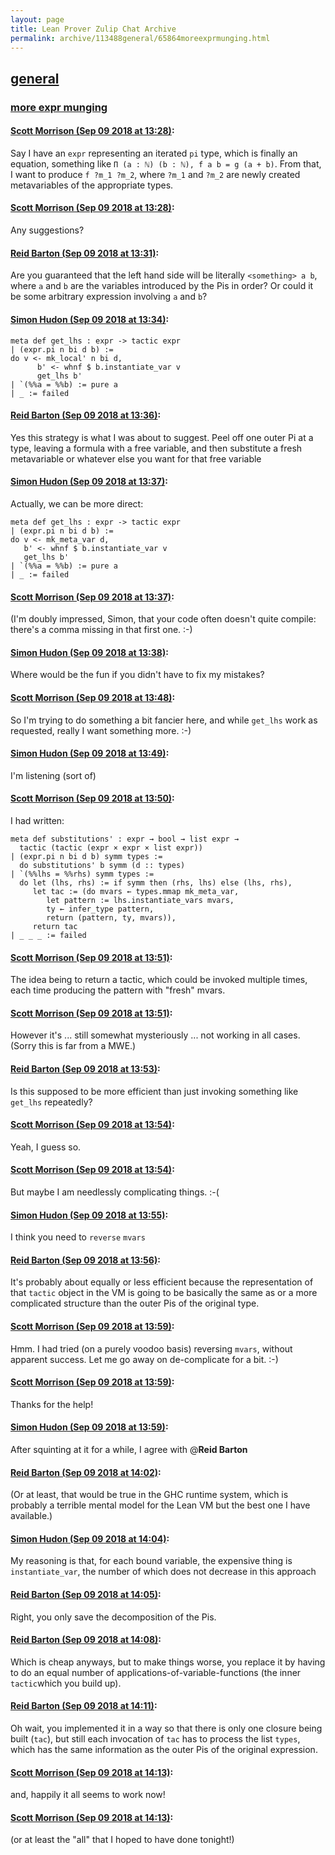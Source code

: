 ```yaml
---
layout: page
title: Lean Prover Zulip Chat Archive 
permalink: archive/113488general/65864moreexprmunging.html
---
```


## [general](index.html)
### [more expr munging](65864moreexprmunging.html)

#### [Scott Morrison (Sep 09 2018 at 13:28)](https://leanprover.zulipchat.com/#narrow/stream/113488-general/topic/more%20expr%20munging/near/133605425):
Say I have an `expr` representing an iterated `pi` type, which is finally an equation, something like `Π (a : ℕ) (b : ℕ), f a b = g (a + b)`. From that, I want to produce `f ?m_1 ?m_2`, where `?m_1` and `?m_2` are newly created metavariables of the appropriate types.

#### [Scott Morrison (Sep 09 2018 at 13:28)](https://leanprover.zulipchat.com/#narrow/stream/113488-general/topic/more%20expr%20munging/near/133605426):
Any suggestions?

#### [Reid Barton (Sep 09 2018 at 13:31)](https://leanprover.zulipchat.com/#narrow/stream/113488-general/topic/more%20expr%20munging/near/133605484):
Are you guaranteed that the left hand side will be literally `<something> a b`, where `a` and `b` are the variables introduced by the Pis in order? Or could it be some arbitrary expression involving `a` and `b`?

#### [Simon Hudon (Sep 09 2018 at 13:34)](https://leanprover.zulipchat.com/#narrow/stream/113488-general/topic/more%20expr%20munging/near/133605574):
```lean
meta def get_lhs : expr -> tactic expr 
| (expr.pi n bi d b) := 
do v <- mk_local' n bi d,
      b' <- whnf $ b.instantiate_var v
      get_lhs b'
| `(%%a = %%b) := pure a
| _ := failed
```

#### [Reid Barton (Sep 09 2018 at 13:36)](https://leanprover.zulipchat.com/#narrow/stream/113488-general/topic/more%20expr%20munging/near/133605626):
Yes this strategy is what I was about to suggest. Peel off one outer Pi at a type, leaving a formula with a free variable, and then substitute a fresh metavariable or whatever else you want for that free variable

#### [Simon Hudon (Sep 09 2018 at 13:37)](https://leanprover.zulipchat.com/#narrow/stream/113488-general/topic/more%20expr%20munging/near/133605631):
Actually, we can be more direct:

```lean
meta def get_lhs : expr -> tactic expr
| (expr.pi n bi d b) :=
do v <- mk_meta_var d,
   b' <- whnf $ b.instantiate_var v
   get_lhs b'
| `(%%a = %%b) := pure a
| _ := failed
```

#### [Scott Morrison (Sep 09 2018 at 13:37)](https://leanprover.zulipchat.com/#narrow/stream/113488-general/topic/more%20expr%20munging/near/133605633):
(I'm doubly impressed, Simon, that your code often doesn't quite compile: there's a comma missing in that first one. :-)

#### [Simon Hudon (Sep 09 2018 at 13:38)](https://leanprover.zulipchat.com/#narrow/stream/113488-general/topic/more%20expr%20munging/near/133605674):
Where would be the fun if you didn't have to fix my mistakes?

#### [Scott Morrison (Sep 09 2018 at 13:48)](https://leanprover.zulipchat.com/#narrow/stream/113488-general/topic/more%20expr%20munging/near/133605935):
So I'm trying to do something a bit fancier here, and while `get_lhs` work as requested, really I want something more. :-)

#### [Simon Hudon (Sep 09 2018 at 13:49)](https://leanprover.zulipchat.com/#narrow/stream/113488-general/topic/more%20expr%20munging/near/133605958):
I'm listening (sort of)

#### [Scott Morrison (Sep 09 2018 at 13:50)](https://leanprover.zulipchat.com/#narrow/stream/113488-general/topic/more%20expr%20munging/near/133606018):
I had written:
```
meta def substitutions' : expr → bool → list expr → 
  tactic (tactic (expr × expr × list expr))
| (expr.pi n bi d b) symm types := 
  do substitutions' b symm (d :: types)          
| `(%%lhs = %%rhs) symm types := 
  do let (lhs, rhs) := if symm then (rhs, lhs) else (lhs, rhs),
     let tac := (do mvars ← types.mmap mk_meta_var,
        let pattern := lhs.instantiate_vars mvars,
        ty ← infer_type pattern,
        return (pattern, ty, mvars)),
     return tac
| _ _ _ := failed
```

#### [Scott Morrison (Sep 09 2018 at 13:51)](https://leanprover.zulipchat.com/#narrow/stream/113488-general/topic/more%20expr%20munging/near/133606035):
The idea being to return a tactic, which could be invoked multiple times, each time producing the pattern with "fresh" mvars.

#### [Scott Morrison (Sep 09 2018 at 13:51)](https://leanprover.zulipchat.com/#narrow/stream/113488-general/topic/more%20expr%20munging/near/133606043):
However it's ... still somewhat mysteriously ... not working in all cases. (Sorry this is far from a MWE.)

#### [Reid Barton (Sep 09 2018 at 13:53)](https://leanprover.zulipchat.com/#narrow/stream/113488-general/topic/more%20expr%20munging/near/133606101):
Is this supposed to be more efficient than just invoking something like `get_lhs` repeatedly?

#### [Scott Morrison (Sep 09 2018 at 13:54)](https://leanprover.zulipchat.com/#narrow/stream/113488-general/topic/more%20expr%20munging/near/133606180):
Yeah, I guess so.

#### [Scott Morrison (Sep 09 2018 at 13:54)](https://leanprover.zulipchat.com/#narrow/stream/113488-general/topic/more%20expr%20munging/near/133606184):
But maybe I am needlessly complicating things. :-(

#### [Simon Hudon (Sep 09 2018 at 13:55)](https://leanprover.zulipchat.com/#narrow/stream/113488-general/topic/more%20expr%20munging/near/133606203):
I think you need to `reverse` `mvars`

#### [Reid Barton (Sep 09 2018 at 13:56)](https://leanprover.zulipchat.com/#narrow/stream/113488-general/topic/more%20expr%20munging/near/133606250):
It's probably about equally or less efficient because the representation of that `tactic` object in the VM is going to be basically the same as or a more complicated structure than the outer Pis of the original type.

#### [Scott Morrison (Sep 09 2018 at 13:59)](https://leanprover.zulipchat.com/#narrow/stream/113488-general/topic/more%20expr%20munging/near/133606328):
Hmm. I had tried (on a purely voodoo basis) reversing `mvars`, without apparent success. Let me go away on de-complicate for a bit. :-)

#### [Scott Morrison (Sep 09 2018 at 13:59)](https://leanprover.zulipchat.com/#narrow/stream/113488-general/topic/more%20expr%20munging/near/133606329):
Thanks for the help!

#### [Simon Hudon (Sep 09 2018 at 13:59)](https://leanprover.zulipchat.com/#narrow/stream/113488-general/topic/more%20expr%20munging/near/133606330):
After squinting at it for a while, I agree with @**Reid Barton**

#### [Reid Barton (Sep 09 2018 at 14:02)](https://leanprover.zulipchat.com/#narrow/stream/113488-general/topic/more%20expr%20munging/near/133606428):
(Or at least, that would be true in the GHC runtime system, which is probably a terrible mental model for the Lean VM but the best one I have available.)

#### [Simon Hudon (Sep 09 2018 at 14:04)](https://leanprover.zulipchat.com/#narrow/stream/113488-general/topic/more%20expr%20munging/near/133606476):
My reasoning is that, for each bound variable, the expensive thing is `instantiate_var`, the number of which does not decrease in this approach

#### [Reid Barton (Sep 09 2018 at 14:05)](https://leanprover.zulipchat.com/#narrow/stream/113488-general/topic/more%20expr%20munging/near/133606495):
Right, you only save the decomposition of the Pis.

#### [Reid Barton (Sep 09 2018 at 14:08)](https://leanprover.zulipchat.com/#narrow/stream/113488-general/topic/more%20expr%20munging/near/133606593):
Which is cheap anyways, but to make things worse, you replace it by having to do an equal number of applications-of-variable-functions (the inner `tactic`which you build up).

#### [Reid Barton (Sep 09 2018 at 14:11)](https://leanprover.zulipchat.com/#narrow/stream/113488-general/topic/more%20expr%20munging/near/133606693):
Oh wait, you implemented it in a way so that there is only one closure being built (`tac`), but still each invocation of `tac` has to process the list `types`, which has the same information as the outer Pis of the original expression.

#### [Scott Morrison (Sep 09 2018 at 14:13)](https://leanprover.zulipchat.com/#narrow/stream/113488-general/topic/more%20expr%20munging/near/133606774):
and, happily it all seems to work now!

#### [Scott Morrison (Sep 09 2018 at 14:13)](https://leanprover.zulipchat.com/#narrow/stream/113488-general/topic/more%20expr%20munging/near/133606776):
(or at least the "all" that I hoped to have done tonight!)

